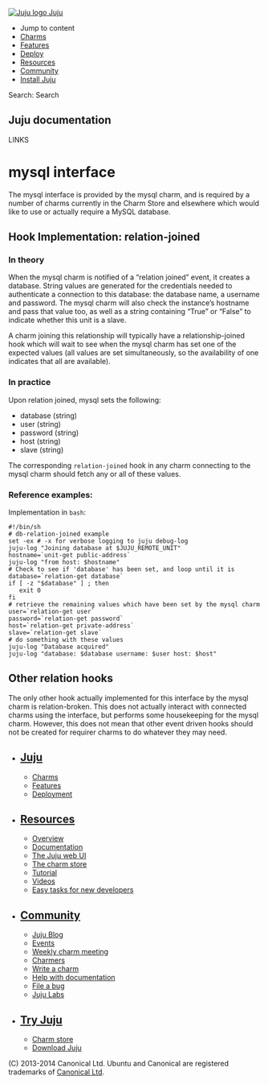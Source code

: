 [ ![Juju logo](//assets.ubuntu.com/sites/ubuntu/latest/u/img/logo.png) Juju
](https://juju.ubuntu.com/)

  - Jump to content
  - [Charms](https://juju.ubuntu.com/charms/)
  - [Features](https://juju.ubuntu.com/features/)
  - [Deploy](https://juju.ubuntu.com/deployment/)
  - [Resources](https://juju.ubuntu.com/resources/)
  - [Community](https://juju.ubuntu.com/community/)
  - [Install Juju](https://juju.ubuntu.com/download/)

Search: Search

## Juju documentation

LINKS

# mysql interface

The mysql interface is provided by the mysql charm, and is required by a number
of charms currently in the Charm Store and elsewhere which would like to use or
actually require a MySQL database.

## Hook Implementation: relation-joined

### In theory

When the mysql charm is notified of a “relation joined” event, it creates a
database. String values are generated for the credentials needed to authenticate
a connection to this database: the database name, a username and password. The
mysql charm will also check the instance’s hostname and pass that value too, as
well as a string containing “True” or “False” to indicate whether this unit is a
slave.

A charm joining this relationship will typically have a relationship-joined hook
which will wait to see when the mysql charm has set one of the expected values
(all values are set simultaneously, so the availability of one indicates that
all are available).

### In practice

Upon relation joined, mysql sets the following:

  - database (string)
  - user (string)
  - password (string)
  - host (string)
  - slave (string)

The corresponding `relation-joined` hook in any charm connecting to the mysql
charm should fetch any or all of these values.

### Reference examples:

Implementation in `bash`:

    #!/bin/sh
    # db-relation-joined example
    set -ex # -x for verbose logging to juju debug-log
    juju-log "Joining database at $JUJU_REMOTE_UNIT"
    hostname=`unit-get public-address`
    juju-log "from host: $hostname"
    # Check to see if 'database' has been set, and loop until it is
    database=`relation-get database`
    if [ -z "$database" ] ; then
       exit 0
    fi
    # retrieve the remaining values which have been set by the mysql charm
    user=`relation-get user`
    password=`relation-get password`
    host=`relation-get private-address`
    slave=`relation-get slave`
    # do something with these values
    juju-log "Database acquired"
    juju-log "database: $database username: $user host: $host"

##  Other relation hooks

The only other hook actually implemented for this interface by the mysql charm
is relation-broken. This does not actually interact with connected charms using
the interface, but performs some housekeeping for the mysql charm. However, this
does not mean that other event driven hooks should not be created for requirer
charms to do whatever they may need.

  - ## [Juju](/)

    - [Charms](/charms/)
    - [Features](/features/)
    - [Deployment](/deployment/)
  - ## [Resources](/resources/)

    - [Overview](/resources/overview/)
    - [Documentation](/docs/)
    - [The Juju web UI](/resources/juju-gui/)
    - [The charm store](/docs/authors-charm-store.html)
    - [Tutorial](/docs/getting-started.html#test)
    - [Videos](/resources/videos/)
    - [Easy tasks for new developers](/resources/easy-tasks-for-new-developers/)
  - ## [Community](/community)

    - [Juju Blog](/community/blog/)
    - [Events](/events/)
    - [Weekly charm meeting](/community/weekly-charm-meeting/)
    - [Charmers](/community/charmers/)
    - [Write a charm](/docs/authors-charm-writing.html)
    - [Help with documentation](/docs/contributing.html)
    - [File a bug](https://bugs.launchpad.net/juju-core/+filebug)
    - [Juju Labs](/communiy/labs/)
  - ## [Try Juju](https://jujucharms.com/sidebar/)

    - [Charm store](https://jujucharms.com/)
    - [Download Juju](/download/)

(C) 2013-2014 Canonical Ltd. Ubuntu and Canonical are registered trademarks of
[Canonical Ltd](http://www.canonical.com).


